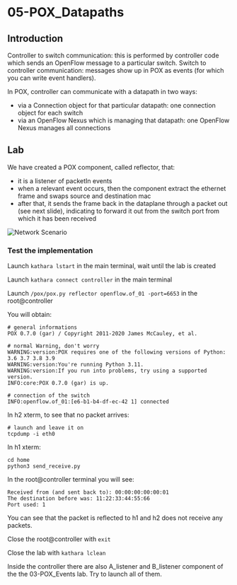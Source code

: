 # 05-POX_Datapaths

## Introduction

Controller to switch communication: this is performed by controller code which sends an OpenFlow message to a particular switch.
Switch to controller communication: messages show up in POX as events (for which you can write event handlers).

In POX, controller can communicate with a datapath in two ways:
* via a Connection object for that particular datapath: one connection object for each switch
* via an OpenFlow Nexus which is managing that datapath: one OpenFlow Nexus manages all connections

## Lab

We have created a POX component, called reflector, that: 
* it is a listener of packetIn events
* when a relevant event occurs, then the component extract the ethernet frame and swaps source and destination mac
*  after that, it sends the frame back in the dataplane through a packet out (see next slide), indicating to forward it out from the switch port from which it has been received

![Network Scenario](https://github.com/RicGobs/Kathara-Labs/blob/main/main-labs/sdn-openflow/network_images/network_image1.png)

### Test the implementation

Launch ```kathara lstart``` in the main terminal, wait until the lab is created

Launch ```kathara connect controller``` in the main terminal

Launch ```/pox/pox.py reflector openflow.of_01 -port=6653``` in the root@controller

You will obtain: 
```
# general informations
POX 0.7.0 (gar) / Copyright 2011-2020 James McCauley, et al.

# normal Warning, don't worry
WARNING:version:POX requires one of the following versions of Python: 3.6 3.7 3.8 3.9
WARNING:version:You're running Python 3.11.
WARNING:version:If you run into problems, try using a supported version.
INFO:core:POX 0.7.0 (gar) is up.

# connection of the switch
INFO:openflow.of_01:[e6-b1-b4-df-ec-42 1] connected
```

In h2 xterm, to see that no packet arrives:
```
# launch and leave it on
tcpdump -i eth0 
```

In h1 xterm:
```
cd home
python3 send_receive.py 
```

In the root@controller terminal you will see:
```
Received from (and sent back to): 00:00:00:00:00:01
The destination before was: 11:22:33:44:55:66
Port used: 1
```

You can see that the packet is reflected to h1 and h2 does not receive any packets.

Close the root@controller with ```exit```

Close the lab with ```kathara lclean```


Inside the controller there are also A_listener and B_listener component of the the 03-POX_Events lab. Try to launch all of them.